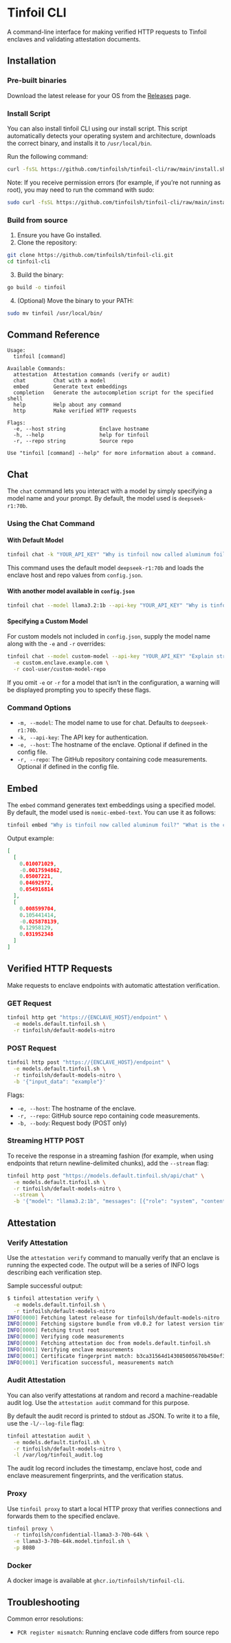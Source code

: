 # Tinfoil CLI

A command-line interface for making verified HTTP requests to Tinfoil enclaves and validating attestation documents.

## Installation

### Pre-built binaries

Download the latest release for your OS from the [Releases](https://github.com/tinfoilsh/tinfoil-cli/releases) page.

### Install Script

You can also install tinfoil CLI using our install script. This script automatically detects your operating system and architecture, downloads the correct binary, and installs it to `/usr/local/bin`.

Run the following command:

```sh
curl -fsSL https://github.com/tinfoilsh/tinfoil-cli/raw/main/install.sh | sh
```

Note: If you receive permission errors (for example, if you’re not running as root), you may need to run the command with sudo:

```sh
sudo curl -fsSL https://github.com/tinfoilsh/tinfoil-cli/raw/main/install.sh | sh
```

### Build from source

1. Ensure you have Go installed.
2. Clone the repository:

```bash
git clone https://github.com/tinfoilsh/tinfoil-cli.git
cd tinfoil-cli
```

3. Build the binary:

```bash
go build -o tinfoil
```

4. (Optional) Move the binary to your PATH:

```bash
sudo mv tinfoil /usr/local/bin/
```

## Command Reference

```text
Usage:
  tinfoil [command]

Available Commands:
  attestation  Attestation commands (verify or audit)
  chat         Chat with a model
  embed        Generate text embeddings
  completion   Generate the autocompletion script for the specified shell
  help         Help about any command
  http         Make verified HTTP requests

Flags:
  -e, --host string           Enclave hostname
  -h, --help                  help for tinfoil
  -r, --repo string           Source repo

Use "tinfoil [command] --help" for more information about a command.
```

## Chat

The `chat` command lets you interact with a model by simply specifying a model name and your prompt. By default, the model used is `deepseek-r1:70b`.

### Using the Chat Command

#### With Default Model

```bash
tinfoil chat -k "YOUR_API_KEY" "Why is tinfoil now called aluminum foil?"
```

This command uses the default model `deepseek-r1:70b` and loads the enclave host and repo values from `config.json`.

#### With another model available in `config.json`

```bash
tinfoil chat --model llama3.2:1b --api-key "YOUR_API_KEY" "Why is tinfoil now called aluminum foil?"
```

#### Specifying a Custom Model

For custom models not included in `config.json`, supply the model name along with the `-e` and `-r` overrides:

```bash
tinfoil chat --model custom-model --api-key "YOUR_API_KEY" "Explain string theory" \
  -e custom.enclave.example.com \
  -r cool-user/custom-model-repo
```

If you omit `-e` or `-r` for a model that isn’t in the configuration, a warning will be displayed prompting you to specify these flags.

### Command Options

- `-m, --model`: The model name to use for chat. Defaults to `deepseek-r1:70b`.
- `-k, --api-key`: The API key for authentication.
- `-e, --host`: The hostname of the enclave. Optional if defined in the config file.
- `-r, --repo`: The GitHub repository containing code measurements. Optional if defined in the config file.

## Embed

The `embed` command generates text embeddings using a specified model. By default, the model used is `nomic-embed-text`. You can use it as follows:

```bash
tinfoil embed "Why is tinfoil now called aluminum foil?" "What is the capital of France?"
```

Output example:

```json
[
  [
    0.010071029,
    -0.0017594862,
    0.05007221,
    0.04692972,
    0.054916814
  ],
  [
    0.008599704,
    0.105441414,
    -0.025878139,
    0.12958129,
    0.031952348
  ]
]
```

## Verified HTTP Requests

Make requests to enclave endpoints with automatic attestation verification.

### GET Request

```bash
tinfoil http get "https://{ENCLAVE_HOST}/endpoint" \
  -e models.default.tinfoil.sh \
  -r tinfoilsh/default-models-nitro
```

### POST Request

```bash
tinfoil http post "https://{ENCLAVE_HOST}/endpoint" \
  -e models.default.tinfoil.sh \
  -r tinfoilsh/default-models-nitro \
  -b '{"input_data": "example"}'
```

Flags:

- `-e, --host`: The hostname of the enclave.
- `-r, --repo`: GitHub source repo containing code measurements.
- `-b, --body`: Request body (POST only)

### Streaming HTTP POST

To receive the response in a streaming fashion (for example, when using endpoints that return newline-delimited chunks), add the `--stream` flag:

```sh
tinfoil http post "https://models.default.tinfoil.sh/api/chat" \
  -e models.default.tinfoil.sh \
  -r tinfoilsh/default-models-nitro \
  --stream \
  -b '{"model": "llama3.2:1b", "messages": [{"role": "system", "content": "You are a helpful assistant."}, {"role": "user", "content": "Why is tinfoil now called aluminum foil?"}], "stream": true}'
```

## Attestation

### Verify Attestation

Use the `attestation verify` command to manually verify that an enclave is running the expected code. The output will be a series of INFO logs describing each verification step.

Sample successful output:

```bash
$ tinfoil attestation verify \
  -e models.default.tinfoil.sh \
  -r tinfoilsh/default-models-nitro
INFO[0000] Fetching latest release for tinfoilsh/default-models-nitro
INFO[0000] Fetching sigstore bundle from v0.0.2 for latest version tinfoilsh/default-models-nitro EIF 906162aef9fb2d4731433421ae6050840a867ee4b7b9302ada6228a809e0cab5
INFO[0000] Fetching trust root
INFO[0000] Verifying code measurements
INFO[0000] Fetching attestation doc from models.default.tinfoil.sh
INFO[0001] Verifying enclave measurements
INFO[0001] Certificate fingerprint match: b3ca31564d143085005670b450ef3d64429aa1529c641ec897983f11c2726007
INFO[0001] Verification successful, measurements match
```

### Audit Attestation

You can also verify attestations at random and record a machine-readable audit log. Use the `attestation audit` command for this purpose.

By default the audit record is printed to stdout as JSON. To write it to a file, use the `-l/--log-file` flag:

```bash
tinfoil attestation audit \
  -e models.default.tinfoil.sh \
  -r tinfoilsh/default-models-nitro \
  -l /var/log/tinfoil_audit.log
```

The audit log record includes the timestamp, enclave host, code and enclave measurement fingerprints, and the verification status.

### Proxy

Use `tinfoil proxy` to start a local HTTP proxy that verifies connections and forwards them to the specified enclave.

```bash
tinfoil proxy \
  -r tinfoilsh/confidential-llama3-3-70b-64k \
  -e llama3-3-70b-64k.model.tinfoil.sh \
  -p 8080
```

### Docker

A docker image is available at `ghcr.io/tinfoilsh/tinfoil-cli`.

## Troubleshooting

Common error resolutions:

- `PCR register mismatch`: Running enclave code differs from source repo